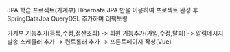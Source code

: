   JPA 학습 프로젝트(가계부)
Hibernate JPA 만을 이용하여 프로젝트 완성 후 SpringDataJpa QueryDSL 추가하며 리팩토링
  
가계부 기능추가(등록,수정,정산조회) -> 회원 기능추가(가입,수정,탈퇴) -> 알림메시지 발송 스케줄러 추가
-> 컨트롤러 추가 -> 프론트페이지 작성(Vue)